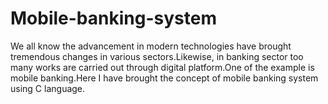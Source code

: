 # Mobile-banking-system
We all know the advancement in modern technologies have brought tremendous changes in various sectors.Likewise, in banking sector too many works are carried out through digital platform.One of the example is mobile banking.Here I have brought the concept of mobile banking system using C language.
